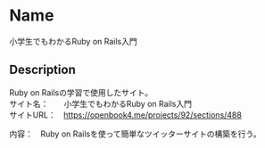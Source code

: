 Name
====
小学生でもわかるRuby on Rails入門



## Description
Ruby on Railsの学習で使用したサイト。</br>
サイト名：　　小学生でもわかるRuby on Rails入門</br>
サイトURL：　https://openbook4.me/projects/92/sections/488</br>

内容：　Ruby on Railsを使って簡単なツイッターサイトの構築を行う。
